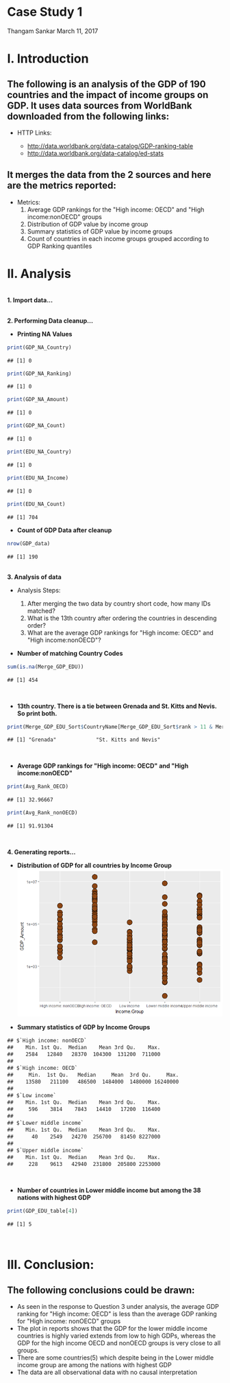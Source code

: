 Case Study 1
================
Thangam Sankar
March 11, 2017

I. Introduction
===============

The following is an analysis of the GDP of 190 countries and the impact of income groups on GDP. It uses data sources from WorldBank downloaded from the following links:
-------------------------------------------------------------------------------------------------------------------------------------------------------------------------

-   HTTP Links:

    -   <http://data.worldbank.org/data-catalog/GDP-ranking-table>
    -   <http://data.worldbank.org/data-catalog/ed-stats>

It merges the data from the 2 sources and here are the metrics reported:
------------------------------------------------------------------------

-   Metrics:
    1.  Average GDP rankings for the "High income: OECD" and "High income:nonOECD" groups
    2.  Distribution of GDP value by income group
    3.  Summary statistics of GDP value by income groups
    4.  Count of countries in each income groups grouped according to GDP Ranking quantiles <br>

II. Analysis
============

<br> **1. Import data...**

<br> **2. Performing Data cleanup...**

-   **Printing NA Values**

``` r
print(GDP_NA_Country)
```

    ## [1] 0

``` r
print(GDP_NA_Ranking)
```

    ## [1] 0

``` r
print(GDP_NA_Amount)
```

    ## [1] 0

``` r
print(GDP_NA_Count)
```

    ## [1] 0

``` r
print(EDU_NA_Country)
```

    ## [1] 0

``` r
print(EDU_NA_Income)
```

    ## [1] 0

``` r
print(EDU_NA_Count)
```

    ## [1] 704

-   **Count of GDP Data after cleanup**

``` r
nrow(GDP_data)
```

    ## [1] 190

<br> **3. Analysis of data**

-   Analysis Steps:

    1.  After merging the two data by country short code, how many IDs matched?
    2.  What is the 13th country after ordering the countries in descending order?
    3.  What are the average GDP rankings for "High income: OECD" and "High income:nonOECD"?
        <br>
-   **Number of matching Country Codes**

``` r
sum(is.na(Merge_GDP_EDU))
```

    ## [1] 454

<br>

-   **13th country. There is a tie between Grenada and St. Kitts and Nevis. So print both.**

``` r
print(Merge_GDP_EDU_Sort$CountryName[Merge_GDP_EDU_Sort$rank > 11 & Merge_GDP_EDU_Sort$rank < 13])
```

    ## [1] "Grenada"             "St. Kitts and Nevis"

<br>

-   **Average GDP rankings for "High income: OECD" and "High income:nonOECD"**

``` r
print(Avg_Rank_OECD)
```

    ## [1] 32.96667

``` r
print(Avg_Rank_nonOECD)
```

    ## [1] 91.91304

<br>

**4. Generating reports...**

-   **Distribution of GDP for all countries by Income Group**
    ![](Case_Study_1_files/figure-markdown_github/unnamed-chunk-10-1.png) <br>

-   **Summary statistics of GDP by Income Groups**

<!-- -->

    ## $`High income: nonOECD`
    ##    Min. 1st Qu.  Median    Mean 3rd Qu.    Max. 
    ##    2584   12840   28370  104300  131200  711000 
    ## 
    ## $`High income: OECD`
    ##     Min.  1st Qu.   Median     Mean  3rd Qu.     Max. 
    ##    13580   211100   486500  1484000  1480000 16240000 
    ## 
    ## $`Low income`
    ##    Min. 1st Qu.  Median    Mean 3rd Qu.    Max. 
    ##     596    3814    7843   14410   17200  116400 
    ## 
    ## $`Lower middle income`
    ##    Min. 1st Qu.  Median    Mean 3rd Qu.    Max. 
    ##      40    2549   24270  256700   81450 8227000 
    ## 
    ## $`Upper middle income`
    ##    Min. 1st Qu.  Median    Mean 3rd Qu.    Max. 
    ##     228    9613   42940  231800  205800 2253000

<br>

-   **Number of countries in Lower middle income but among the 38 nations with highest GDP**

``` r
print(GDP_EDU_table[4])
```

    ## [1] 5

<br>

III. Conclusion:
================

The following conclusions could be drawn:
-----------------------------------------

-   As seen in the response to Question 3 under analysis, the average GDP ranking for "High income: OECD" is less than the average GDP ranking for "High income: nonOECD" groups
-   The plot in reports shows that the GDP for the lower middle income countries is highly varied extends from low to high GDPs, whereas the GDP for the high income OECD and nonOECD groups is very close to all groups.
-   There are some countries(5) which despite being in the Lower middle income group are among the nations with highest GDP
-   The data are all observational data with no causal interpretation
